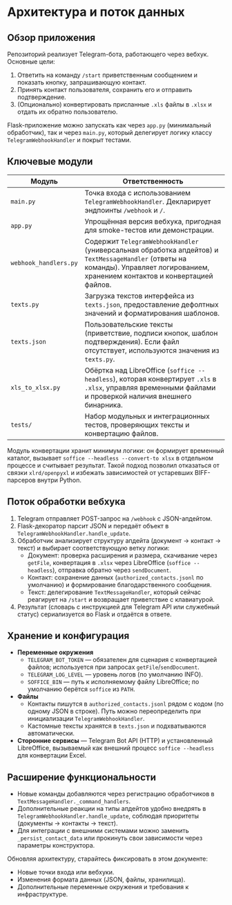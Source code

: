# Архитектура и поток данных

## Обзор приложения

Репозиторий реализует Telegram-бота, работающего через вебхук. Основные цели:

1. Ответить на команду `/start` приветственным сообщением и показать кнопку, запрашивающую контакт.
2. Принять контакт пользователя, сохранить его и отправить подтверждение.
3. (Опционально) конвертировать присланные `.xls` файлы в `.xlsx` и отдать их обратно пользователю.

Flask-приложение можно запускать как через `app.py` (минимальный обработчик), так и через `main.py`, который делегирует логику классу `TelegramWebhookHandler` и покрыт тестами.

## Ключевые модули

| Модуль | Ответственность |
| --- | --- |
| `main.py` | Точка входа с использованием `TelegramWebhookHandler`. Декларирует эндпоинты `/webhook` и `/`. |
| `app.py` | Упрощённая версия вебхука, пригодная для smoke-тестов или демонстрации. |
| `webhook_handlers.py` | Содержит `TelegramWebhookHandler` (универсальная обработка апдейтов) и `TextMessageHandler` (ответы на команды). Управляет логированием, хранением контактов и конвертацией файлов. |
| `texts.py` | Загрузка текстов интерфейса из `texts.json`, предоставление дефолтных значений и форматирования шаблонов. |
| `texts.json` | Пользовательские тексты (приветствие, подписи кнопок, шаблон подтверждения). Если файл отсутствует, используются значения из `texts.py`. |
| `xls_to_xlsx.py` | Обёртка над LibreOffice (`soffice --headless`), которая конвертирует `.xls` в `.xlsx`, управляя временными файлами и проверкой наличия внешнего бинарника. |
| `tests/` | Набор модульных и интеграционных тестов, проверяющих тексты и конвертацию файлов. |

Модуль конвертации хранит минимум логики: он формирует временный каталог, вызывает `soffice --headless --convert-to xlsx` в отдельном процессе и считывает результат. Такой подход позволил отказаться от связки `xlrd/openpyxl` и избежать зависимостей от устаревших BIFF-парсеров внутри Python.

## Поток обработки вебхука

1. Telegram отправляет POST-запрос на `/webhook` с JSON-апдейтом.
2. Flask-декоратор парсит JSON и передаёт объект в `TelegramWebhookHandler.handle_update`.
3. Обработчик анализирует структуру апдейта (документ → контакт → текст) и выбирает соответствующую ветку логики:
   - Документ: проверка расширения и размера, скачивание через `getFile`, конвертация в `.xlsx` через LibreOffice (`soffice --headless`), отправка обратно через `sendDocument`.
   - Контакт: сохранение данных (`authorized_contacts.jsonl` по умолчанию) и формирование благодарственного сообщения.
   - Текст: делегирование `TextMessageHandler`, который сейчас реагирует на `/start` и возвращает приветствие с клавиатурой.
4. Результат (словарь с инструкцией для Telegram API или служебный статус) сериализуется во Flask и отдаётся в ответе.

## Хранение и конфигурация

- **Переменные окружения**
  - `TELEGRAM_BOT_TOKEN` — обязателен для сценария с конвертацией файлов; используется при запросах `getFile`/`sendDocument`.
  - `TELEGRAM_LOG_LEVEL` — уровень логов (по умолчанию INFO).
  - `SOFFICE_BIN` — путь к исполняемому файлу LibreOffice; по умолчанию берётся `soffice` из `PATH`.
- **Файлы**
  - Контакты пишутся в `authorized_contacts.jsonl` рядом с кодом (по одному JSON в строке). Путь можно переопределить при инициализации `TelegramWebhookHandler`.
  - Кастомные тексты хранятся в `texts.json` и подхватываются автоматически.
- **Сторонние сервисы** — Telegram Bot API (HTTP) и установленный LibreOffice, вызываемый как внешний процесс `soffice --headless` для конвертации Excel.

## Расширение функциональности

- Новые команды добавляются через регистрацию обработчиков в `TextMessageHandler._command_handlers`.
- Дополнительные реакции на типы апдейтов удобно внедрять в `TelegramWebhookHandler.handle_update`, соблюдая приоритеты (документы → контакты → текст).
- Для интеграции с внешними системами можно заменить `_persist_contact_data` или прокинуть свои зависимости через параметры конструктора.

Обновляя архитектуру, старайтесь фиксировать в этом документе:

- Новые точки входа или вебхуки.
- Изменения формата данных (JSON, файлы, хранилища).
- Дополнительные переменные окружения и требования к инфраструктуре.

